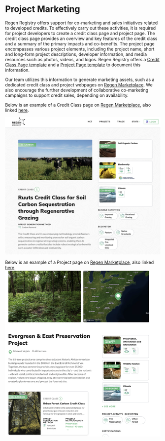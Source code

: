 # Project Marketing

Regen Registry offers support for co-marketing and sales initiatives related to developed credits. To effectively carry out these activities, it is required for project developers to create a credit class page and project page. The credit class page provides an overview and key features of the credit class and a summary of the primary impacts and co-benefits. The project page encompasses various project elements, including the project name, short and long-form project descriptions, developer information, and media resources such as photos, videos, and logos. Regen Registry offers a [Credit Class Page template](project-marketing/credit-class-page-template.md) and a [Project Page template](project-marketing/project-page-template.md) to document this information.&#x20;

Our team utilizes this information to generate marketing assets, such as a dedicated credit class and project webpages on [Regen Marketplace](https://app.regen.network). We also encourage the further development of collaborative co-marketing campaigns to support credit sales, depending on availability.&#x20;

Below is an example of a Credit Class page on [Regen Marketplace](https://app.regen.network), also linked [here](https://app.regen.network/credit-classes/C04).&#x20;

![](<../.gitbook/assets/Screenshot 2023-09-06 at 9.06.56 AM.png>)&#x20;

Below is an example of a Project page on [Regen Marketplace](https://app.regen.network), also linked [here](https://app.regen.network/project/C02-005). ![](<../.gitbook/assets/Screenshot 2023-09-06 at 9.10.11 AM.png>)

